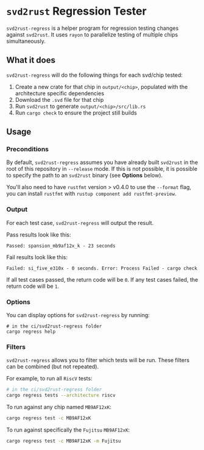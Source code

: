 # `svd2rust` Regression Tester

`svd2rust-regress` is a helper program for regression testing changes against `svd2rust`. It uses `rayon` to parallelize testing of multiple chips simultaneously.

## What it does

`svd2rust-regress` will do the following things for each svd/chip tested:

1. Create a new crate for that chip in `output/<chip>`, populated with the architecture specific dependencies
2. Download the `.svd` file for that chip
3. Run `svd2rust` to generate `output/<chip>/src/lib.rs`
4. Run `cargo check` to ensure the project still builds

## Usage

### Preconditions

By default, `svd2rust-regress` assumes you have already built `svd2rust` in the root of this repository in `--release` mode.
If this is not possible, it is possible to specify the path to an `svd2rust` binary (see **Options** below).

You'll also need to have `rustfmt` version > v0.4.0 to use the `--format` flag, you can install `rustfmt` with `rustup component add rustfmt-preview`.

### Output

For each test case, `svd2rust-regress` will output the result.

Pass results look like this:

```text
Passed: spansion_mb9af12x_k - 23 seconds
```

Fail results look like this:

```text
Failed: si_five_e310x - 0 seconds. Error: Process Failed - cargo check
```

If all test cases passed, the return code will be `0`. If any test cases failed, the return code will be `1`.

### Options

You can display options for `svd2rust-regress` by running:

```text
# in the ci/svd2rust-regress folder
cargo regress help
```

### Filters

`svd2rust-regress` allows you to filter which tests will be run. These filters can be combined (but not repeated).

For example, to run all `RiscV` tests:

```bash
# in the ci/svd2rust-regress folder
cargo regress tests --architecture riscv
```

To run against any chip named `MB9AF12xK`:

```bash
cargo regress test -c MB9AF12xK
```

To run against specifically the `Fujitsu` `MB9AF12xK`:
```bash
cargo regress test -c MB9AF12xK -m Fujitsu
```
